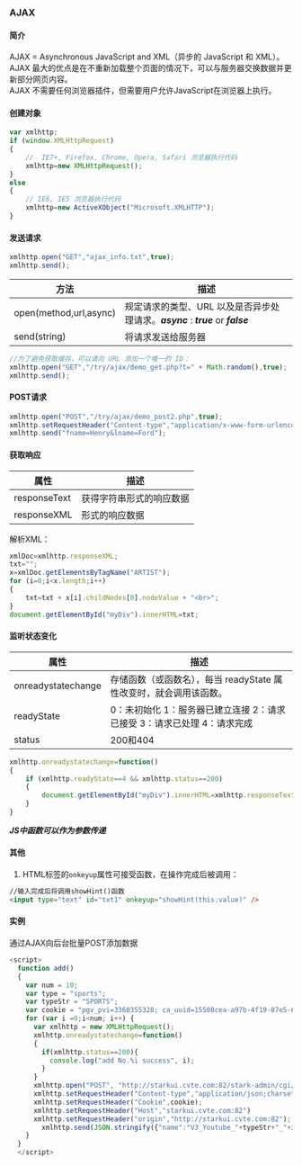 ### AJAX

#### 简介
AJAX = Asynchronous JavaScript and XML（异步的 JavaScript 和 XML）。  
AJAX 最大的优点是在不重新加载整个页面的情况下，可以与服务器交换数据并更新部分网页内容。  
AJAX 不需要任何浏览器插件，但需要用户允许JavaScript在浏览器上执行。

#### 创建对象

``` js
var xmlhttp;
if (window.XMLHttpRequest)
{
    //  IE7+, Firefox, Chrome, Opera, Safari 浏览器执行代码
    xmlhttp=new XMLHttpRequest();
}
else
{
    // IE6, IE5 浏览器执行代码
    xmlhttp=new ActiveXObject("Microsoft.XMLHTTP");
}

```

#### 发送请求

``` js
xmlhttp.open("GET","ajax_info.txt",true);
xmlhttp.send();
```

| 方法| 描述 |
------|-----|
open(method,url,async)|规定请求的类型、URL 以及是否异步处理请求。***async*** : ***true*** or ***false***
send(string) | 将请求发送给服务器

``` js
//为了避免获取缓存，可以请向 URL 添加一个唯一的 ID：
xmlhttp.open("GET","/try/ajax/demo_get.php?t=" + Math.random(),true);
xmlhttp.send();
```

#### POST请求

``` js
xmlhttp.open("POST","/try/ajax/demo_post2.php",true);
xmlhttp.setRequestHeader("Content-type","application/x-www-form-urlencoded");
xmlhttp.send("fname=Henry&lname=Ford");
```
#### 获取响应
属性|描述
---|---
responseText|获得字符串形式的响应数据
responseXML|形式的响应数据

解析XML：

``` js
xmlDoc=xmlhttp.responseXML;
txt="";
x=xmlDoc.getElementsByTagName("ARTIST");
for (i=0;i<x.length;i++)
{
    txt=txt + x[i].childNodes[0].nodeValue + "<br>";
}
document.getElementById("myDiv").innerHTML=txt;
```

#### 监听状态变化
属性|描述
----|----
onreadystatechange|存储函数（或函数名），每当 readyState 属性改变时，就会调用该函数。
readyState|0：未初始化 1：服务器已建立连接 2：请求已接受 3：请求已处理 4：请求完成
status|200和404

``` js
xmlhttp.onreadystatechange=function()
{
    if (xmlhttp.readyState==4 && xmlhttp.status==200)
    {
        document.getElementById("myDiv").innerHTML=xmlhttp.responseText;
    }
}
```

***JS中函数可以作为参数传递***

#### 其他
1. HTML标签的`onkeyup`属性可接受函数，在操作完成后被调用：

``` html
//输入完成后将调用showHint()函数
<input type="text" id="txt1" onkeyup="showHint(this.value)" />
```

#### 实例
通过AJAX向后台批量POST添加数据

``` js
<script>
  function add()
  {
    var num = 10;
    var type = "sports";
    var typeStr = "SPORTS";
    var cookie = "pgv_pvi=3360355328; ca_uuid=15508cea-a97b-4f19-87e5-6a917e9557f6; qqmail_alias=dengjinming@cvte.com; x-auth-uid=cbd5406f-aaa2-4c6f-9808-d9699f633477; x-auth-token=4ib2Tq4nQjHpJPy3CmbuXpBsrBvTtojvabSRwpcn93ZtPLiq/ubkcDt9I0yYi0f6vpJP5Y4avRV0R2MVU/8wgdifU6kNBGNzF-NcX3k01b8_:197e26db; x-auth-app=starkuitest; x-auth-info=%7B%22nickname%22%3A%22TEst%22%2C%22isCVTE%22%3A%221%22%7D";
    for (var i =0;i<num; i++) {
      var xmlhttp = new XMLHttpRequest();
      xmlhttp.onreadystatechange=function()
      {
        if(xmlhttp.status==200){
          console.log("add No.%i success", i);
        }
      }
      xmlhttp.open("POST", "http://starkui.cvte.com:82/stark-admin/cgi/operation/content/new", true);
      xmlhttp.setRequestHeader("Content-type","application/json;charset=UTF-8");
      xmlhttp.setRequestHeader("Cookie",cookie);
      xmlhttp.setRequestHeader("Host","starkui.cvte.com:82")
      xmlhttp.setRequestHeader("origin","http://starkui.cvte.com:82");
        xmlhttp.send(JSON.stringify({"name":"V3_Youtube_"+typeStr+"_"+i, "imageScale":0,"type":0,"distributeCmd":{"id":i, "supplierType":type,"interceptBind":"false"}, "executive":"YoutubeDataExecutive","companyId":1}));
    }
  }
  </script>
```
